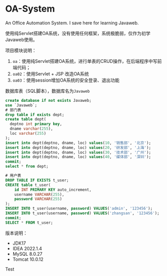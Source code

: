 # OA-System
An Office Automation System. I save here for learning Javaweb.

使用纯Servlet搭建OA系统，没有使用任何框架，系统极脆弱，仅作为初学Javaweb使用。

项目模块说明：
1. `oa`：使用纯Servlet搭建OA系统，进行单表的CRUD操作，在后端程序中写前端代码；
2. `oa02`：使用Servlet + JSP 改造OA系统
3. `oa03`：使用session增加OA系统的安全登录、退出功能



数据库表（SQL脚本），数据库名为`Javaweb`
```SQL
create database if not exists Javaweb;
use `Javaweb`;
# 部门表
drop table if exists dept;
create table dept(
  deptno int primary key,
  dname varchar(255),
  loc varchar(255)
);
insert into dept(deptno, dname, loc) values(10, '销售部', '北京');
insert into dept(deptno, dname, loc) values(20, '研发部', '上海');
insert into dept(deptno, dname, loc) values(30, '技术部', '广州');
insert into dept(deptno, dname, loc) values(40, '媒体部', '深圳');
commit;
select * from dept;

# 用户表
DROP TABLE IF EXISTS t_user;
CREATE table t_user(
	id INT PRIMARY KEY auto_increment,
	username VARCHAR(255),
	password VARCHAR(255)
);
INSERT INTO t_user(username, password) VALUES('admin', '123456');
INSERT INTO t_user(username, password) VALUES('zhangsan', '123456');
commit;
SELECT * FROM t_user;
```



版本说明：

* JDK17
* IDEA 2022.1.4
* MySQL 8.0.27
* Tomcat 10.0.12



Test
